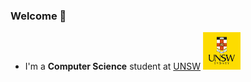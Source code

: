 ### Welcome 👋

- I'm a **Computer Science** student at [UNSW](https://www.unsw.edu.au)
[<img src=assets/UNSW.png alt="UNSW" width="60" />](https://www.unsw.edu.au)

